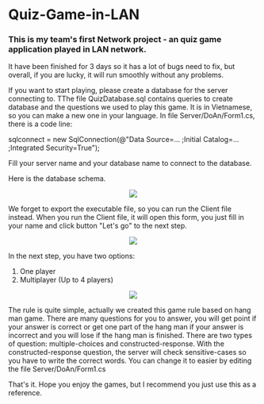 # Quiz-Game-in-LAN
### This is my team's first Network project - an quiz game application played in LAN network.
It have been finished for 3 days so it has a lot of bugs need to fix, but overall, if you are lucky, it will run smoothly without any problems.

If you want to start playing, please create a database for the server connecting to. TThe file QuizDatabase.sql contains queries to create database and the questions we used to play this game. It is in Vietnamese, so you can make a new one in your language. In file Server/DoAn/Form1.cs, there is a code line:

sqlconnect = new SqlConnection(@"Data Source=... ;Initial Catalog=... ;Integrated Security=True");

Fill your server name and your database name to connect to the database.

Here is the database schema.
<p align="center">
  <img src="https://user-images.githubusercontent.com/72259594/131098004-5f8080c2-20d6-41fb-bed4-6c86cb03766b.png"/>
</p>

We forget to export the executable file, so you can run the Client file instead. When you run the Client file, it will open this form, you just fill in your name and click button "Let's go" to the next step.
<p align="center">
  <img src="https://user-images.githubusercontent.com/72259594/131098839-677f3419-4ed4-4600-8c53-d539d9e4f35b.png" />
</p>

In the next step, you have two options:
1. One player
2. Multiplayer (Up to 4 players)
<p align="center">
  <img src="https://user-images.githubusercontent.com/72259594/131099063-40363121-696f-4591-9b35-ae3049159eca.png" />
</p>

The rule is quite simple, actually we created this game rule based on hang man game. There are many questions for you to answer, you will get point if your answer is correct or get one part of the hang man if your answer is incorrect and you will lose if the hang man is finished. There are two types of question: multiple-choices and constructed-response. With the constructed-response question, the server will check sensitive-cases so you have to write the correct words. You can change it to easier by editing the file Server/DoAn/Form1.cs

That's it. Hope you enjoy the games, but I recommend you just use this as a reference.
